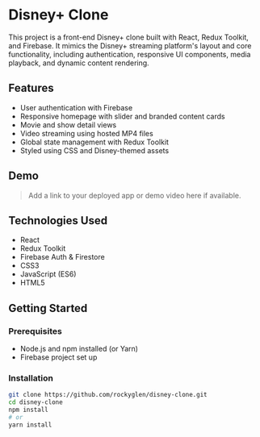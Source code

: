 # Disney+ Clone

This project is a front-end Disney+ clone built with React, Redux Toolkit, and Firebase. It mimics the Disney+ streaming platform's layout and core functionality, including authentication, responsive UI components, media playback, and dynamic content rendering.

## Features

- User authentication with Firebase
- Responsive homepage with slider and branded content cards
- Movie and show detail views
- Video streaming using hosted MP4 files
- Global state management with Redux Toolkit
- Styled using CSS and Disney-themed assets

## Demo

> Add a link to your deployed app or demo video here if available.

## Technologies Used

- React
- Redux Toolkit
- Firebase Auth & Firestore
- CSS3
- JavaScript (ES6)
- HTML5


## Getting Started

### Prerequisites

- Node.js and npm installed (or Yarn)
- Firebase project set up

### Installation

```bash
git clone https://github.com/rockyglen/disney-clone.git
cd disney-clone
npm install
# or
yarn install
